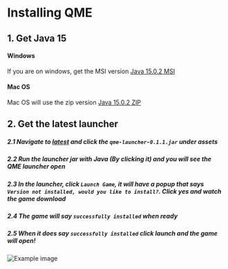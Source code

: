 # Installing QME

## 1. Get Java 15

#### Windows
If you are on windows, get the MSI version
[Java 15.0.2 MSI](https://developers.redhat.com/download-manager/file/java-15-openjdk-jre-15.0.2.7-1.windows.redhat.x86_64.msi)

#### Mac OS
Mac OS will use the zip version
[Java 15.0.2 ZIP](https://developers.redhat.com/download-manager/file/java-15-openjdk-jre-15.0.2.7-1.windows.redhat.x86_64.zip)


## 2. Get the latest launcher
##### 2.1 Navigate to [latest](https://github.com/qmegame/qme-launcher/releases/latest) and click the `qme-launcher-0.1.1.jar` under assets
##### 2.2 Run the launcher jar with Java (By clicking it) and you will see the QME launcher open
##### 2.3 In the launcher, click `Launch Game`, it will have a popup that says `Version not installed, would you like to install?`. Click yes and watch the game download
##### 2.4 The game will say `successfully installed` when ready
##### 2.5 When it does say `successfully installed` click launch and the game will open!

![Example image](https://github.com/qmegame/qme-launcher/blob/master/qme-launcher-screenshot.png?raw=true)
